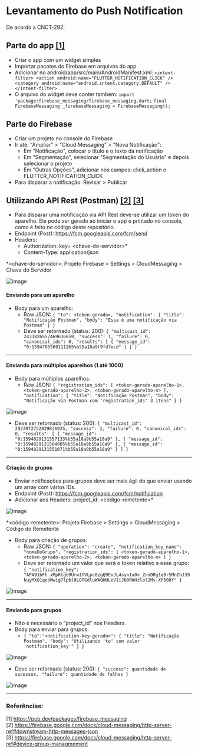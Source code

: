 # Levantamento do Push Notification

De acordo a CNCT-292.  
  
## Parte do app  [[1]](https://pub.dev/packages/firebase_messaging)
  
* Criar o app com um widget simples 
* Importar pacotes do Firebase em arquivos do app
* Adicionar no android/app/src/main/AndroidManifest.xml:
`<intent-filter>
    <action android:name="FLUTTER_NOTIFICATION_CLICK" />
    <category android:name="android.intent.category.DEFAULT" />
</intent-filter>`
* O arquivo do widget deve conter também:
`import 'package:firebase_messaging/firebase_messaging.dart;`
`final FirebaseMessaging _firebaseMessaging = FirebaseMessaging();`

## Parte do Firebase

* Criar um projeto no console do Firebase
* Ir até: "Ampliar" > "Cloud Messaging" > "Nova Notificação":
  * Em "Notificação", colocar o título e o texto da notificação 
  * Em "Segmentação", selecionar "Segmentação do Usuário" e depois selecionar o projeto
  * Em "Outras Opções", adicionar nos campos: click_action e  FLUTTER_NOTIFICATION_CLICK
* Para disparar a notificação: Revisar > Publicar

## Utilizando API Rest (Postman) [[2]](https://firebase.google.com/docs/cloud-messaging/http-server-ref#downstream-http-messages-json  ) [[3]](https://firebase.google.com/docs/cloud-messaging/http-server-ref#device-group-managmement) 
* Para disparar uma notificação via API Rest deve-se utilizar um token do aparelho. Ele pode ser gerado ao iniciar o app e printado no console, como é feito no código deste repositório. 
* Endpoint (Post): https://fcm.googleapis.com/fcm/send
* Headers: 
	* Authorization: key= <<abc>chave-do-servidor>*
	* Content-Type: application/json
	
*<<abc>chave-do-servidor>: Projeto Firebase > Settings > CloudMessaging > Chave do Servidor

![image](https://user-images.githubusercontent.com/54816694/87586298-b74f5a80-c6b6-11ea-9cd1-732d76413fd6.png)

#### Enviando para um aparelho

* Body para um aparelho:
  * Raw JSON:
`{
    "to": <token-gerado>,
    "notification": {
        "title": "Notificação Postman",
        "body": "Essa é uma notificação via Postman"
    }
}`
  * Deve ser retornado (status: 200):
`{
    "multicast_id": 2433826557469636659,
    "success": 1,
    "failure": 0,
    "canonical_ids": 0,
    "results": [
        {
            "message_id": "0:1594766569111265%b55a18a9f9fd7ecd"
        }
    ]
}`
-------------------------------------------------------------------------
#### Enviando para múltiplos aparelhos (1 até 1000)

* Body para múltiplos aparelhos:
  * Raw JSON: 
`{
    "registration_ids": [
        <token-gerado-aparelho-1>,
        <token-gerado-aparelho-2>,
        <token-gerado-aparelho-n>
    ],
    "notification": {
        "title": "Notificação Postman",
        "body": "Notificação via Postman com 'registration_ids' 3 itens"
    }
}`

![image](https://user-images.githubusercontent.com/54816694/87586298-b74f5a80-c6b6-11ea-9cd1-732d76413fd6.png)

  * Deve ser retornado (status: 200): 
`{
"multicast_id": 2923972752829836935,
"success": 3,
"failure": 0,
"canonical_ids": 0,
"results": [
{
"message_id": "0:1594829131557133%b55a18a9b55a18a9"
},
{
"message_id": "0:1594829131564905%b55a18a9b55a18a9"
},
{
"message_id": "0:1594829131551071%b55a18a9b55a18a9"
}
]
}`
---------------------------------------------------------------------------------
#### Criação de grupos 

* Enviar notificações para grupos deve ser mais ágil do que enviar usando um array com vários IDs.
* Endpoint (Post): https://fcm.googleapis.com/fcm/notification 
* Adicionar aos Headers: project_id: <código-remetente>*

![image](https://user-images.githubusercontent.com/54816694/87586688-452b4580-c6b7-11ea-82a2-1688d107ec92.png)

*<código-remetente>: Projeto Firebase > Settings > CloudMessaging > Código do Remetente

* Body para criação de grupos:
  * Raw JSON:
`{
"operation": "create",
"notification_key_name": "nomeDoGrupo",
"registration_ids": [
<token-gerado-aparelho-1>, <token-gerado-aparelho-2>, <token-gerado-aparelho-n>
]
}`
  * Deve ser retornado um valor que será o token relativo a esse grupo:
  `{
"notification_key": "APA91bFh_xMpRlgb9Urw1fVLpc8zgQ9ExJL4synIa0v_ZnnDRg1e0rSMnIhJ39kuyMXQ1qeoWwig7lpbl8LGTGdluWAQHHLeVIiJb0RWHzlol2Ms-XP508Y"
}`

![image](https://user-images.githubusercontent.com/54816694/87586825-8ae80e00-c6b7-11ea-9b1d-9424a2079eae.png)

----------------------------------------------------------------------------

#### Enviando para grupos

* Não é necessário o "project_id" nos Headers.
* Body para enviar para grupos:
  * `{
"to":"<notification-key-gerado>": {
"title": "Notificação Postman",
"body": "Utilizando 'to' com valor 'notification_key'"
}
}`

![image](https://user-images.githubusercontent.com/54816694/87586884-b10dae00-c6b7-11ea-8d20-f46dfb3790c4.png)

  * Deve ser retornado (status: 200):
`{
"success": quantidade de sucessos,
"failure": quantidade de falhas
}`

![image](https://user-images.githubusercontent.com/54816694/87586752-6a1fb880-c6b7-11ea-9878-a17c4c1fd863.png)

--------------------------------------------------------------------------------
  
### Referências: 
[1] https://pub.dev/packages/firebase_messaging  
[2] https://firebase.google.com/docs/cloud-messaging/http-server-ref#downstream-http-messages-json  
[3] https://firebase.google.com/docs/cloud-messaging/http-server-ref#device-group-managmement